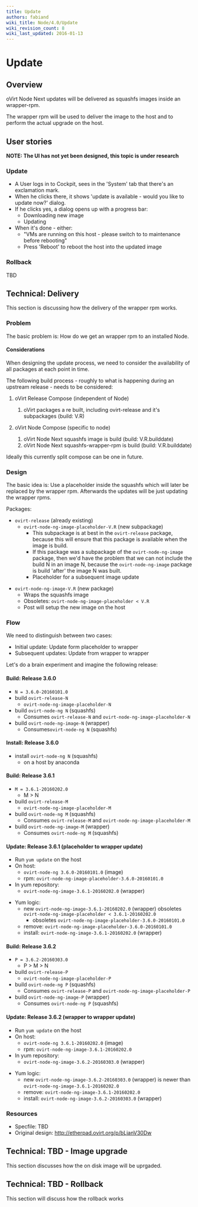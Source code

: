 ```yaml
---
title: Update
authors: fabiand
wiki_title: Node/4.0/Update
wiki_revision_count: 8
wiki_last_updated: 2016-01-13
---
```


# Update

## Overview

oVirt Node Next updates will be delivered as squashfs images inside an wrapper-rpm.

The wrapper rpm will be used to deliver the image to the host and to perform the actual upgrade on the host.

## User stories

**NOTE: The UI has not yet been designed, this topic is under research**

### Update

*   A User logs in to Cockpit, sees in the 'System' tab that there's an exclamation mark.
*   When he clicks there, it shows 'update is available - would you like to update now?' dialog.
*   If he clicks yes, a dialog opens up with a progress bar:
    -   Downloading new image
    -   Updating
*   When it's done - either:
    -   "VMs are running on this host - please switch to to maintenance before rebooting"
    -   Press 'Reboot' to reboot the host into the updated image

### Rollback

TBD

## Technical: Delivery

This section is discussing how the delivery of the wrapper rpm works.

### Problem

The basic problem is: How do we get an wrapper rpm to an installed Node.

#### Considerations

When designing the update process, we need to consider the availability of all packages at each point in time.

The following build process - roughly to what is happening during an upstream release - needs to be considered:

1.  oVirt Release Compose (independent of Node)
    1.  oVirt packages a re built, including ovirt-release and it's subpackages (build: V.R)

2.  oVirt Node Compose (specific to node)
    1.  oVirt Node Next squashfs image is build (build: V.R.builddate)
    2.  oVirt Node Next squashfs-wrapper-rpm is build (build: V.R.builddate)

Ideally this currently split compose can be one in future.

### Design

The basic idea is: Use a placeholder inside the squashfs which will later be replaced by the wrapper rpm. Afterwards the updates will be just updating the wrapper rpms.

Packages:

*   `ovirt-release` (already existing)
    -   `ovirt-node-ng-image-placeholder-V.R` (new subpackage)
        -   This subpackage is at best in the `ovirt-release` package, because this will ensure that this package is available when the image is build.
        -   If this package was a subpackage of the `ovirt-node-ng-image` package, then we'd have the problem that we can not include the build N in an image N, because the `ovirt-node-ng-image` package is build 'after' the image N was built.
        -   Placeholder for a subsequent image update

<!-- -->

*   `ovirt-node-ng-image-V.R` (new package)
    -   Wraps the squashfs image
    -   Obsoletes: `ovirt-node-ng-image-placeholder < V.R`
    -   Post will setup the new image on the host

### Flow

We need to distinguish between two cases:

*   Initial update: Update form placeholder to wrapper
*   Subsequent updates: Update from wrapper to wrapper

Let's do a brain experiment and imagine the following release:

#### Build: Release 3.6.0

*   `N = 3.6.0-20160101.0`
*   build `ovirt-release-N`
    -   `ovirt-node-ng-image-placeholder-N`
*   build `ovirt-node-ng N` (squashfs)
    -   Consumes `ovirt-release-N` and `ovirt-node-ng-image-placeholder-N`
*   build `ovirt-node-ng-image-N` (wrapper)
    -   Consumes`ovirt-node-ng N` (squashfs)

#### Install: Release 3.6.0

*   install `ovirt-node-ng N` (squashfs)
    -   on a host by anaconda

#### Build: Release 3.6.1

*   `M = 3.6.1-20160202.0`
    -   M > N
*   build `ovirt-release-M`
    -   `ovirt-node-ng-image-placeholder-M`
*   build `ovirt-node-ng M` (squashfs)
    -   Consumes `ovirt-release-M` and `ovirt-node-ng-image-placeholder-M`
*   build `ovirt-node-ng-image-M` (wrapper)
    -   Consumes `ovirt-node-ng M` (squashfs)

#### Update: Release 3.6.1 (placeholder to wrapper update)

*   Run `yum update` on the host
*   On host:
    -   `ovirt-node-ng 3.6.0-20160101.0` (image)
    -   rpm: `ovirt-node-ng-image-placeholder-3.6.0-20160101.0`
*   In yum repository:
    -   `ovirt-node-ng-image-3.6.1-20160202.0` (wrapper)

<!-- -->

*   Yum logic:
    -   new `ovirt-node-ng-image-3.6.1-20160202.0` (wrapper) obsoletes `ovirt-node-ng-image-placeholder < 3.6.1-20160202.0`
        -   obsoletes `ovirt-node-ng-image-placeholder-3.6.0-20160101.0`
    -   remove: `ovirt-node-ng-image-placeholder-3.6.0-20160101.0`
    -   install: `ovirt-node-ng-image-3.6.1-20160202.0` (wrapper)

#### Build: Release 3.6.2

*   `P = 3.6.2-20160303.0`
    -   P > M > N
*   build `ovirt-release-P`
    -   `ovirt-node-ng-image-placeholder-P`
*   build `ovirt-node-ng P` (squashfs)
    -   Consumes `ovirt-release-P` and `ovirt-node-ng-image-placeholder-P`
*   build `ovirt-node-ng-image-P` (wrapper)
    -   Consumes `ovirt-node-ng P` (squashfs)

#### Update: Release 3.6.2 (wrapper to wrapper update)

*   Run `yum update` on the host
*   On host:
    -   `ovirt-node-ng 3.6.1-20160202.0` (image)
    -   rpm: `ovirt-node-ng-image-3.6.1-20160202.0`
*   In yum repository:
    -   `ovirt-node-ng-image-3.6.2-20160303.0` (wrapper)

<!-- -->

*   Yum logic:
    -   new `ovirt-node-ng-image-3.6.2-20160303.0` (wrapper) is newer than `ovirt-node-ng-image-3.6.1-20160202.0`
    -   remove: `ovirt-node-ng-image-3.6.1-20160202.0`
    -   install: `ovirt-node-ng-image-3.6.2-20160303.0` (wrapper)

### Resources

*   Specfile: TBD
*   Original design: <http://etherpad.ovirt.org/p/bLjanV30Dw>

## Technical: TBD - Image upgrade

This section discusses how the on disk image will be uprgaded.

## Technical: TBD - Rollback

This section will discuss how the rollback works
